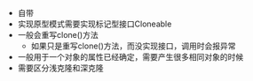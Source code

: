 * 自带
* 实现原型模式需要实现标记型接口Cloneable
* 一般会重写clone()方法
    * 如果只是重写clone()方法，而没实现接口，调用时会报异常
* 一般用于一个对象的属性已经确定，需要产生很多相同对象的时候
* 需要区分浅克隆和深克隆